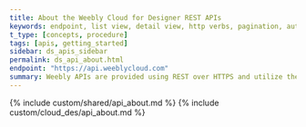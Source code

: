 ```yaml
---
title: About the Weebly Cloud for Designer REST APIs
keywords: endpoint, list view, detail view, http verbs, pagination, authentication, authorization, errors
t_type: [concepts, procedure]
tags: [apis, getting_started]
sidebar: ds_apis_sidebar
permalink: ds_api_about.html
endpoint: "https://api.weeblycloud.com"
summary: Weebly APIs are provided using REST over HTTPS and utilize the HTTP verbs GET, POST, PUT, PATCH and DELETE. We provide a number of client libraries to help get you started. See the following sections for more general information about using our APIs.
---
```

{% include custom/shared/api_about.md %}
{% include custom/cloud_des/api_about.md %}

